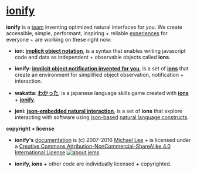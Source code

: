 # [ionify](http://ionify.org)

**ionify** is a [team](https://github.com/orgs/ionify/people)
inventing optimized natural interfaces for you. We create accessible, simple,
performant, inspiring + reliable [experiences](https://github.com/ionify/jems/)
for everyone + are working on these right now:

+ **ion: [implicit object notation](ion.md)**,
  is a syntax that enables writing javascript code and data as independent +
  observable objects called **ions**.


+ **ionify: [implicit object notification invented for you](https://github.com/ionify/ionify)**,
  is a set of [**ions**](ion.md) that create an environment for simplified
  object observation, notification + interaction.


+ **wakatta: [わかった](https://rawgit.com/ionify/jems/public/kana.game/)**,
  is a japanese language skills game created with [**ions**](ion.md) +
  [**ionify**](https://github.com/ionify/ionify).


+ **jeni: [json-embedded natural interaction](https://rawgit.com/jsonXD/jems/public/jeni/)**,
  is a set of **ions** that explore interacting with software using
  [json-based](http://json.org/)
  [natural language constructs](https://github.com/ionify/jems/blob/public/jeni/jeni.play.js).


**copyright + license**

* **ionify's** [documentation](https://github.com/ionify/about) is (c) 2007-2016 [Michael Lee](http://iskitz.com) + is licensed under a
  [Creative Commons Attribution-NonCommercial-ShareAlike 4.0 International License](http://creativecommons.org/licenses/by-nc-sa/4.0/) [![about.jems](https://i.creativecommons.org/l/by-nc-sa/4.0/80x15.png "Creative Commons License")](http://creativecommons.org/licenses/by-nc-sa/4.0/)


* **ionify, ions** + other code are individually licensed + copyrighted.